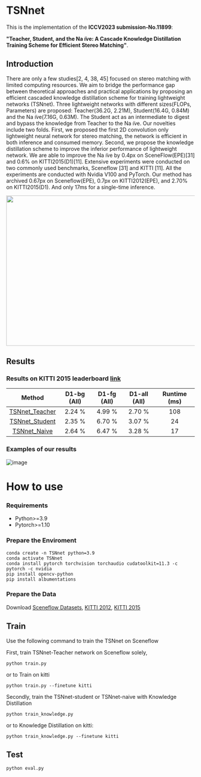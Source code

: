 # TSNnet
This is the implementation of the **ICCV2023 submission-No.11899**: 

**"Teacher, Student, and the Na ̈ıve: A Cascade Knowledge Distillation Training Scheme for Efficient Stereo Matching"**.


## Introduction
There are only a few studies[2, 4, 38, 45] focused on stereo matching with limited computing resources. We aim to bridge the performance gap between theoretical approaches and practical applications by proposing an efficient cascaded knowledge distillation scheme for training lightweight networks (TSNnet). Three lightweight networks with different sizes(FLOPs, Parameters) are proposed: Teacher(36.2G, 2.21M), Student(16.4G, 0.84M) and the Na ̈ıve(7.16G, 0.63M). The Student act as an intermediate to digest and bypass the knowledge from Teacher to the Na ̈ıve. Our novelties include two folds. First, we proposed the first 2D convolution only lightweight neural network for stereo matching, the network is efficient in both inference and consumed memory. Second, we propose the knowledge distillation scheme to improve the inferior performance of lightweight network. We are able to improve the Na ̈ıve by 0.4px on SceneFlow(EPE)[31] and 0.6% on KITTI2015(D1)[11]. Extensive experiments were conducted on two commonly used benchmarks, Sceneflow [31] and KITTI [11]. All the experiments are conducted with Nvidia V100 and PyTorch. Our method has archived 0.67px on Sceneflow(EPE), 0.7px on KITTI2012(EPE), and 2.70% on KITTI2015(D1). And only 17ms for a single-time inference.


<!-- ![image](https://github.com/pan0793/TSNnet/blob/main/img/workflow.png) -->
<!-- <center> -->
<img src="https://github.com/pan0793/TSNnet/blob/main/img/workflow.png" width="700px" height="400px">
<!-- <\center> -->

## Results
### Results on KITTI 2015 leaderboard [link](http://www.cvlibs.net/datasets/kitti/eval_scene_flow.php?benchmark=stereo)
<!-- [Leaderboard Link](http://www.cvlibs.net/datasets/kitti/eval_scene_flow.php?benchmark=stereo) -->

| Method | D1-bg (All) | D1-fg (All) | D1-all (All) | Runtime (ms) |
|:-:|:-:|:-:|:-:|:-:|
| [TSNnet_Teacher](https://www.cvlibs.net/datasets/kitti/eval_scene_flow_detail.php?benchmark=stereo&result=39290e76173f581a8ca318bb1e9a12e16b8f3ca5) |2.24 % | 4.99 % | 2.70 % | 108 |
| [TSNnet_Student](https://www.cvlibs.net/datasets/kitti/eval_scene_flow_detail.php?benchmark=stereo&result=525e1ae0f0f15a64e0bf06b8fd194f0783ec9416) | 2.35 %|6.70 %|3.07 %| 24 |
| [TSNnet_Naive](https://www.cvlibs.net/datasets/kitti/eval_scene_flow_detail.php?benchmark=stereo&result=77e2ffe05f35444bc1d61761468c49529f5fe99f) |2.64 %|6.47 %|3.28 %| 17 |

### Examples of our results
![image](https://github.com/pan0793/TSNnet/blob/main/img/comparison.png)

<!-- ![image](https://github.com/pan0793/TSNnet/tree/main/img/qualitative/imgL6.png) -->
<!-- ![image](https://github.com/pan0793/TSNnet/tree/main/img/qualitative/col6.png) -->



# How to use

### Requirements
* Python>=3.9
* Pytorch>=1.10

### Prepare the Enviroment 
```
conda create -n TSNnet python=3.9
conda activate TSNnet
conda install pytorch torchvision torchaudio cudatoolkit=11.3 -c pytorch -c nvidia
pip install opencv-python
pip install albumentations
```
### Prepare the Data
Download [Sceneflow Datasets](https://lmb.informatik.uni-freiburg.de/resources/datasets/SceneFlowDatasets.en.html), [KITTI 2012](http://www.cvlibs.net/datasets/kitti/eval_stereo_flow.php?benchmark=stereo), [KITTI 2015](http://www.cvlibs.net/datasets/kitti/eval_scene_flow.php?benchmark=stereo)

## Train
Use the following command to train the TSNnet on Sceneflow

First, train TSNnet-Teacher network on Sceneflow solely,
```
python train.py
```
or to Train on kitti
```
python train.py --finetune kitti
```
Secondly, train the TSNnet-student or TSNnet-naive with Knowledge Distillation
```
python train_knowledge.py
```
or to Knowledge Distillation on kitti:

```
python train_knowledge.py --finetune kitti
```

## Test

```
python eval.py
```


